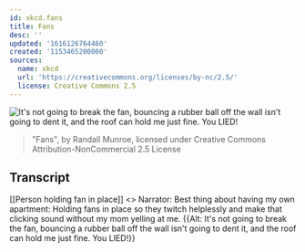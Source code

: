 ```yaml
---
id: xkcd.fans
title: Fans
desc: ''
updated: '1616126764460'
created: '1153465200000'
sources:
  name: xkcd
  url: 'https://creativecommons.org/licenses/by-nc/2.5/'
  license: Creative Commons 2.5
---
```

![It's not going to break the fan, bouncing a rubber ball off the wall isn't going to dent it, and the roof can hold me just fine.  You LIED!](https://imgs.xkcd.com/comics/fans.png)
> "Fans", by Randall Munroe, licensed under Creative Commons Attribution-NonCommercial 2.5 License

## Transcript
[[Person holding fan in place]]
<<click click>>
Narrator: Best thing about having my own apartment: Holding fans in place so they twitch helplessly and make that clicking sound without my mom yelling at me.
{{Alt: It's not going to break the fan, bouncing a rubber ball off the wall isn't going to dent it, and the roof can hold me just fine.  You LIED!}}
